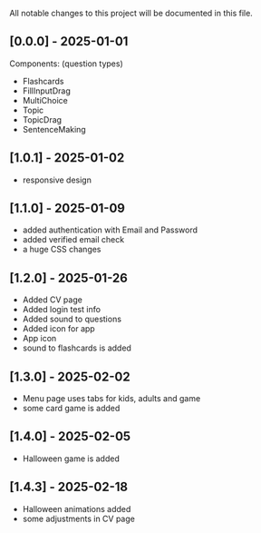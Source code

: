 All notable changes to this project will be documented in this file.

## [0.0.0] - 2025-01-01

Components: (question types)

- Flashcards
- FillInputDrag
- MultiChoice
- Topic
- TopicDrag
- SentenceMaking

## [1.0.1] - 2025-01-02

- responsive design

## [1.1.0] - 2025-01-09

- added authentication with Email and Password
- added verified email check
- a huge CSS changes

## [1.2.0] - 2025-01-26

- Added CV page
- Added login test info
- Added sound to questions
- Added icon for app
- App icon
- sound to flashcards is added

## [1.3.0] - 2025-02-02

- Menu page uses tabs for kids, adults and game
- some card game is added

## [1.4.0] - 2025-02-05

- Halloween game is added

## [1.4.3] - 2025-02-18

- Halloween animations added
- some adjustments in CV page
